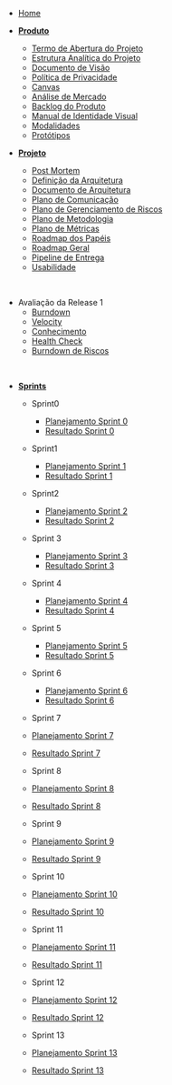 
- [Home](/)

- [**Produto**](/produto/)
  - [Termo de Abertura do Projeto](produto/TAP.md)
  - [Estrutura Analítica do Projeto](produto/EAP.md)
  - [Documento de Visão](produto/DocVisao.md)
  - [Política de Privacidade](produto/politicaPrivacidade.md)
  - [Canvas](produto/canvas.md)
  - [Análise de Mercado](produto/matrizValor.md)
  - [Backlog do Produto](produto/requisitos.md)
  - [Manual de Identidade Visual](produto/manualDeIdentidadeVisual.md)
  - [Modalidades](/produto/modalidades.md)
  - [Protótipos](/produto/prototipo.md)

- [**Projeto**](/projeto/)
  - [Post Mortem](projeto/postMortem.md) 
  - [Definição da Arquitetura](projeto/definicaoArquitetura.md)
  - [Documento de Arquitetura](projeto/DocArquitetura.md)
  - [Plano de Comunicação](/projeto/planoComunicacao.md)
  - [Plano de Gerenciamento de Riscos](projeto/planoRisco.md)
  - [Plano de Metodologia](/projeto/planoMetodologia.md)
  - [Plano de Métricas](projeto/planoMetricas.md)
  - [Roadmap dos Papéis](/projeto/RoadmapPapeis.md)
  - [Roadmap Geral](/projeto/roadmapGeral.md)
  - [Pipeline de Entrega](projeto/pipelineEntrega.md)
  - [Usabilidade](projeto/usabilidade.md)

<br />

- Avaliação da Release 1
  - [Burndown](/sprints/release1/burndown.md)
  - [Velocity](/sprints/release1/velocity.md)
  - [Conhecimento](/sprints/release1/conhecimento.md)
  - [Health Check](/sprints/release1/healthcheck.md)
  - [Burndown de Riscos](/sprints/release1/riscos.md)

<br />

- [**Sprints**](/sprints/)
  - Sprint0
    - [Planejamento Sprint 0](sprints/sprint0/planning0.md)
    - [Resultado Sprint 0](sprints/sprint0/results0.md)

  - Sprint1
    - [Planejamento Sprint 1](sprints/sprint1/planning1.md)
    - [Resultado Sprint 1](sprints/sprint1/results1.md)

  - Sprint2
    - [Planejamento Sprint 2](sprints/sprint2/planning2.md)
    - [Resultado Sprint 2](sprints/sprint2/results2.md)

  - Sprint 3
    - [Planejamento Sprint 3](sprints/sprint3/planning3.md)
    - [Resultado Sprint 3](sprints/sprint3/results3.md)

  - Sprint 4
    - [Planejamento Sprint 4](sprints/sprint4/planning4.md)
    - [Resultado Sprint 4](sprints/sprint4/results4.md)

  - Sprint 5
    - [Planejamento Sprint 5](sprints/sprint5/planning5.md)
    - [Resultado Sprint 5](sprints/sprint5/results5.md)

  - Sprint 6
    - [Planejamento Sprint 6](sprints/sprint6/planning6.md)
    - [Resultado Sprint 6](sprints/sprint6/results6.md)

  - Sprint 7
   - [Planejamento Sprint 7](sprints/sprint7/planning7.md)
    - [Resultado Sprint 7](sprints/sprint7/results7.md)

  - Sprint 8
   - [Planejamento Sprint 8](sprints/sprint8/planning8.md)
   - [Resultado Sprint 8](sprints/sprint8/results8.md)
    
  - Sprint 9
   - [Planejamento Sprint 9](sprints/sprint9/planning9.md)
   - [Resultado Sprint 9](sprints/sprint9/results9.md)
  
  - Sprint 10
   - [Planejamento Sprint 10](sprints/sprint10/planning10.md)
   - [Resultado Sprint 10](sprints/sprint10/results10.md)
  
  - Sprint 11
   - [Planejamento Sprint 11](sprints/sprint11/planning11.md)
   - [Resultado Sprint 11](sprints/sprint11/results11.md)

  - Sprint 12
   - [Planejamento Sprint 12](sprints/sprint12/planning12.md)
   - [Resultado Sprint 12](sprints/sprint12/results12.md)

  - Sprint 13
   - [Planejamento Sprint 13](sprints/sprint13/planning13.md)
   - [Resultado Sprint 13](sprints/sprint13/results13.md) 